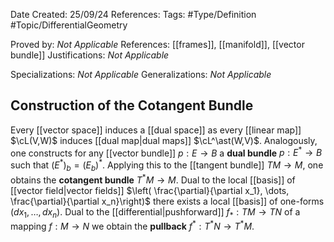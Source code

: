 <div class="topSpace"></div>

Date Created: 25/09/24
References: 
Tags: #Type/Definition #Topic/DifferentialGeometry

Proved by: <i>Not Applicable</i>
References: [[frames]], [[manifold]], [[vector bundle]]
Justifications: <i>Not Applicable</i>

Specializations: <i>Not Applicable</i>
Generalizations: <i>Not Applicable</i>

## Construction of the Cotangent Bundle

Every [[vector space]] induces a [[dual space]] as every [[linear map]] $\cL(V,W)$ induces [[dual map|dual maps]] $\cL^\ast(W,V)$. Analogously, one constructs for any [[vector bundle]]  $p: E \to B$ a __dual bundle__ $p: E^\ast \to B$ such that $(E^\ast)_b = (E_b)^\ast$. Applying this to the [[tangent bundle]] $TM \to M$, one obtains the __cotangent bundle__ $T^\ast M \to M$. Dual to the local [[basis]] of [[vector field|vector fields]] $\left( \frac{\partial}{\partial x_1}, \dots, \frac{\partial}{\partial x_n}\right)$ there exists a local [[basis]] of one-forms $(dx_1, \dots, dx_n)$. Dual to the [[differential|pushforward]] $f_\ast: TM \to TN$ of a mapping $f: M \to N$ we obtain the __pullback__ $f^\ast: T^\ast N \to T^\ast M$.